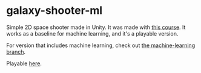 # galaxy-shooter-ml
Simple 2D space shooter made in Unity.
It was made with [this course](https://www.udemy.com/the-ultimate-guide-to-game-development-with-unity/).
It works as a baseline for machine learning, and it's a playable version.

For version that includes machine learning, check out [the machine-learning branch](https://github.com/MaciejWanat/galaxy-shooter-ml/tree/machine-learning).

Playable [here](https://s416196.students.wmi.amu.edu.pl/spaceShooter/index.html).
